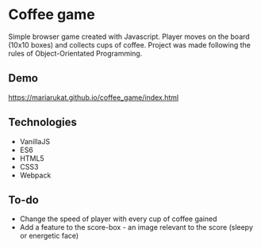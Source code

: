 # Coffee game

Simple browser game created with Javascript. Player moves on the board (10x10 boxes) and collects cups of coffee.
Project was made following the rules of Object-Orientated Programming. 

## Demo

https://mariarukat.github.io/coffee_game/index.html

## Technologies

  * VanillaJS
  * ES6
  * HTML5
  * CSS3
  * Webpack

## To-do
  * Change the speed of player with every cup of coffee gained
  * Add a feature to the score-box - an image relevant to the score (sleepy or energetic face)
